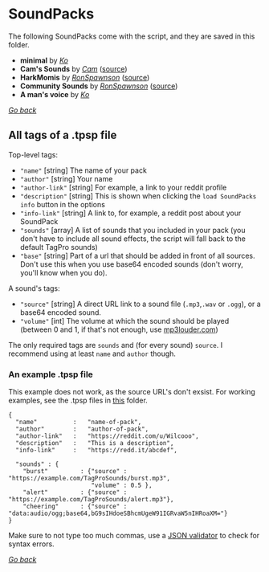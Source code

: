 # SoundPacks

The following SoundPacks come with the script, and they are saved in this folder.

* **minimal** by [*Ko*](https://reddit.com/u/Wilcooo)
* **Cam's Sounds** by [*Cam*](https://reddit.com/u/StrayCam) ([source](https://redd.it/2iw5di))
* **HarkMomis** by [*RonSpawnson*](https://reddit.com/u/RonSpawnsonTP) ([source](https://redd.it/3fg1yb))
* **Community Sounds** by [*RonSpawnson*](https://reddit.com/u/RonSpawnsonTP) ([source](https://go.twitch.tv/ronspawnson/videos/all))
* **A man's voice** by [*Ko*](https://reddit.com/u/Wilcooo)

[*Go back*](/ "TagPro SoundPacks")

## All tags of a .tpsp file

Top-level tags:

* `"name"` [string] The name of your pack
* `"author"` [string] Your name
* `"author-link"` [string] For example, a link to your reddit profile
* `"description"` [string] This is shown when clicking the `load SoundPacks info` button in the options
* `"info-link"` [string] A link to, for example, a reddit post about your SoundPack
* `"sounds"` [array] A list of sounds that you included in your pack (you don't have to include all sound effects, the script will fall back to the default TagPro sounds)
* `"base"` [string] Part of a url that should be added in front of all sources. Don't use this when you use base64 encoded sounds (don't worry, you'll know when you do).

A sound's tags:

* `"source"` [string] A direct URL link to a sound file (`.mp3`,`.wav` or `.ogg`), or a base64 encoded sound.
* `"volume"` [int] The volume at which the sound should be played (between 0 and 1, if that's not enough, use [mp3louder.com](http://mp3louder.com))

The only required tags are `sounds` and (for every sound) `source`. I recommend using at least `name` and `author` though.

### An example .tpsp file
This example does not work, as the source URL's don't exsist. For working examples, see the .tpsp files in [this](.) folder.

    {
      "name"          :   "name-of-pack",
      "author"        :   "author-of-pack",
      "author-link"   :   "https://reddit.com/u/Wilcooo",
      "description"   :   "This is a description",
      "info-link"     :   "https://redd.it/abcdef",
      
      "sounds" : {
        "burst"         : {"source" : "https://example.com/TagProSounds/burst.mp3",
                           "volume" : 0.5 },
        "alert"         : {"source" : "https://example.com/TagProSounds/alert.mp3"},
        "cheering"      : {"source" : "data:audio/ogg;base64,bG9sIHdoeSBhcmUgeW91IGRvaW5nIHRoaXM="}
    }

Make sure to not type too much commas, use a [JSON validator](https://jsonlint.com/) to check for syntax errors.

[*Go back*](/ "TagPro SoundPacks")
